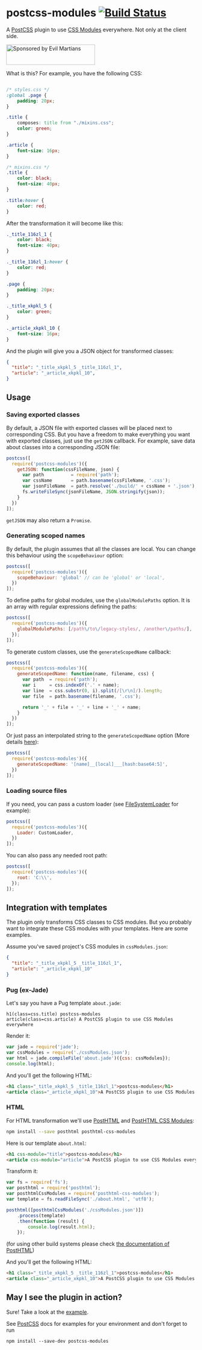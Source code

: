 # postcss-modules [![Build Status][ci-img]][ci]

A [PostCSS] plugin to use [CSS Modules] everywhere. Not only at the client side.

[PostCSS]:      https://github.com/postcss/postcss
[ci-img]:       https://travis-ci.org/css-modules/postcss-modules.svg
[ci]:           https://travis-ci.org/css-modules/postcss-modules
[CSS Modules]:  https://github.com/css-modules/css-modules

<a href="https://evilmartians.com/?utm_source=postcss-modules">
<img src="https://evilmartians.com/badges/sponsored-by-evil-martians.svg" alt="Sponsored by Evil Martians" width="236" height="54">
</a>

What is this? For example, you have the following CSS:

```css

/* styles.css */
:global .page {
    padding: 20px;
}

.title {
    composes: title from "./mixins.css";
    color: green;
}

.article {
    font-size: 16px;
}

/* mixins.css */
.title {
    color: black;
    font-size: 40px;
}

.title:hover {
    color: red;
}

```
After the transformation it will become like this:

```css
._title_116zl_1 {
    color: black;
    font-size: 40px;
}

._title_116zl_1:hover {
    color: red;
}

.page {
    padding: 20px;
}

._title_xkpkl_5 {
    color: green;
}

._article_xkpkl_10 {
    font-size: 16px;
}
```

And the plugin will give you a JSON object for transformed classes:
```json
{
  "title": "_title_xkpkl_5 _title_116zl_1",
  "article": "_article_xkpkl_10",
}
```


## Usage

### Saving exported classes

By default, a JSON file with exported classes will be placed next to corresponding CSS.
But you have a freedom to make everything you want with exported classes, just
use the `getJSON` callback. For example, save data about classes into a corresponding JSON file:

```js
postcss([
  require('postcss-modules')({
    getJSON: function(cssFileName, json) {
      var path          = require('path');
      var cssName       = path.basename(cssFileName, '.css');
      var jsonFileName  = path.resolve('./build/' + cssName + '.json');
      fs.writeFileSync(jsonFileName, JSON.stringify(json));
    }
  })
]);
```

`getJSON` may also return a `Promise`.

### Generating scoped names

By default, the plugin assumes that all the classes are local. You can change
this behaviour using the `scopeBehaviour` option:

```js
postcss([
  require('postcss-modules')({
    scopeBehaviour: 'global' // can be 'global' or 'local',
  })
]);
```

To define paths for global modules, use the `globalModulePaths` option. 
It is an array with regular expressions defining the paths:

```js
postcss([
  require('postcss-modules')({
    globalModulePaths: [/path\/to\/legacy-styles/, /another\/paths/],
  });
]);
```

To generate custom classes, use the `generateScopedName` callback:

```js
postcss([
  require('postcss-modules')({
    generateScopedName: function(name, filename, css) {
      var path  = require('path');
      var i     = css.indexOf('.' + name);
      var line  = css.substr(0, i).split(/[\r\n]/).length;
      var file  = path.basename(filename, '.css');

      return '_' + file + '_' + line + '_' + name;
    }
  })
]);
```

Or just pass an interpolated string to the `generateScopedName` option
(More details [here](https://github.com/webpack/loader-utils#interpolatename)):

```js
postcss([
  require('postcss-modules')({
    generateScopedName: '[name]__[local]___[hash:base64:5]',
  })
]);
```

### Loading source files

If you need, you can pass a custom loader (see [FileSystemLoader] for example):

```js
postcss([
  require('postcss-modules')({
    Loader: CustomLoader,
  })
]);
```

You can also pass any needed root path:
```js
postcss([
  require('postcss-modules')({
    root: 'C:\\',
  });
]);
```


## Integration with templates
The plugin only transforms CSS classes to CSS modules.
But you probably want to integrate these CSS modules with your templates.
Here are some examples.

Assume you've saved project's CSS modules in `cssModules.json`:

```json
{
  "title": "_title_xkpkl_5 _title_116zl_1",
  "article": "_article_xkpkl_10"
}
```


### Pug (ex-Jade)
Let's say you have a Pug template `about.jade`:
```jade
h1(class=css.title) postcss-modules
article(class=css.article) A PostCSS plugin to use CSS Modules everywhere
```

Render it:
```js
var jade = require('jade');
var cssModules = require('./cssModules.json');
var html = jade.compileFile('about.jade')({css: cssModules});
console.log(html);
```

And you'll get the following HTML:
```html
<h1 class="_title_xkpkl_5 _title_116zl_1">postcss-modules</h1>
<article class="_article_xkpkl_10">A PostCSS plugin to use CSS Modules everywhere</article>
```


### HTML
For HTML transformation we'll use [PostHTML](https://github.com/posthtml/posthtml) and [PostHTML CSS Modules](https://github.com/maltsev/posthtml-css-modules):
```bash
npm install --save posthtml posthtml-css-modules
```

Here is our template `about.html`:
```html
<h1 css-module="title">postcss-modules</h1>
<article css-module="article">A PostCSS plugin to use CSS Modules everywhere</article>
```

Transform it:
```js
var fs = require('fs');
var posthtml = require('posthtml');
var posthtmlCssModules = require('posthtml-css-modules');
var template = fs.readFileSync('./about.html', 'utf8');

posthtml([posthtmlCssModules('./cssModules.json')])
    .process(template)
    .then(function (result) {
        console.log(result.html);
    });
```
(for using other build systems please check [the documentation of PostHTML](https://github.com/posthtml/posthtml/blob/master/README.md))


And you'll get the following HTML:
```html
<h1 class="_title_xkpkl_5 _title_116zl_1">postcss-modules</h1>
<article class="_article_xkpkl_10">A PostCSS plugin to use CSS Modules everywhere</article>
```


## May I see the plugin in action?
Sure! Take a look at the [example](https://github.com/outpunk/postcss-modules-example).

See [PostCSS] docs for examples for your environment and don't forget to run
```
npm install --save-dev postcss-modules
```

[FileSystemLoader]: https://github.com/css-modules/css-modules-loader-core/blob/master/src/file-system-loader.js
